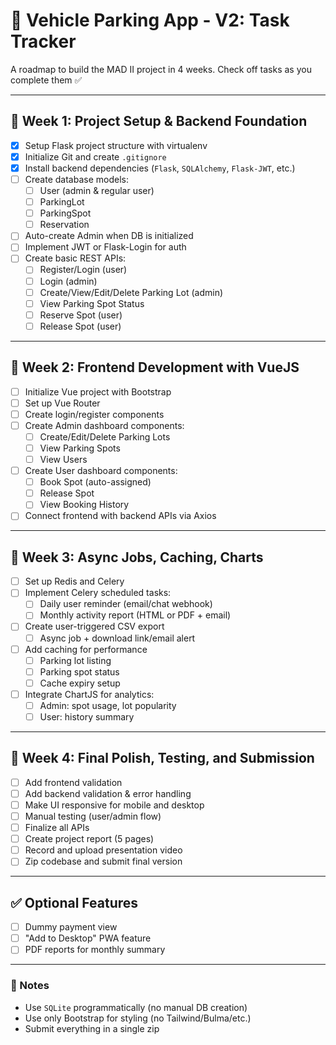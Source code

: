 # 🚗 Vehicle Parking App - V2: Task Tracker

A roadmap to build the MAD II project in 4 weeks. Check off tasks as you complete them ✅

---

## 📅 Week 1: Project Setup & Backend Foundation

- [x] Setup Flask project structure with virtualenv
- [x] Initialize Git and create `.gitignore`
- [x] Install backend dependencies (`Flask`, `SQLAlchemy`, `Flask-JWT`, etc.)
- [ ] Create database models:
  - [ ] User (admin & regular user)
  - [ ] ParkingLot
  - [ ] ParkingSpot
  - [ ] Reservation
- [ ] Auto-create Admin when DB is initialized
- [ ] Implement JWT or Flask-Login for auth
- [ ] Create basic REST APIs:
  - [ ] Register/Login (user)
  - [ ] Login (admin)
  - [ ] Create/View/Edit/Delete Parking Lot (admin)
  - [ ] View Parking Spot Status
  - [ ] Reserve Spot (user)
  - [ ] Release Spot (user)

---

## 📅 Week 2: Frontend Development with VueJS

- [ ] Initialize Vue project with Bootstrap
- [ ] Set up Vue Router
- [ ] Create login/register components
- [ ] Create Admin dashboard components:
  - [ ] Create/Edit/Delete Parking Lots
  - [ ] View Parking Spots
  - [ ] View Users
- [ ] Create User dashboard components:
  - [ ] Book Spot (auto-assigned)
  - [ ] Release Spot
  - [ ] View Booking History
- [ ] Connect frontend with backend APIs via Axios

---

## 📅 Week 3: Async Jobs, Caching, Charts

- [ ] Set up Redis and Celery
- [ ] Implement Celery scheduled tasks:
  - [ ] Daily user reminder (email/chat webhook)
  - [ ] Monthly activity report (HTML or PDF + email)
- [ ] Create user-triggered CSV export
  - [ ] Async job + download link/email alert
- [ ] Add caching for performance
  - [ ] Parking lot listing
  - [ ] Parking spot status
  - [ ] Cache expiry setup
- [ ] Integrate ChartJS for analytics:
  - [ ] Admin: spot usage, lot popularity
  - [ ] User: history summary

---

## 📅 Week 4: Final Polish, Testing, and Submission

- [ ] Add frontend validation
- [ ] Add backend validation & error handling
- [ ] Make UI responsive for mobile and desktop
- [ ] Manual testing (user/admin flow)
- [ ] Finalize all APIs
- [ ] Create project report (5 pages)
- [ ] Record and upload presentation video
- [ ] Zip codebase and submit final version

---

## ✅ Optional Features

- [ ] Dummy payment view
- [ ] "Add to Desktop" PWA feature
- [ ] PDF reports for monthly summary

---

### 📝 Notes

- Use `SQLite` programmatically (no manual DB creation)
- Use only Bootstrap for styling (no Tailwind/Bulma/etc.)
- Submit everything in a single zip
